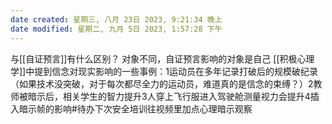 ```yaml
---
date created: 星期三, 八月 23日 2023, 9:21:34 晚上
date modified: 星期二, 九月 5日 2023, 1:57:28 下午
---
```

与[[自证预言]]有什么区别？
	对象不同，自证预言影响的对象是自己
[[积极心理学]]中提到信念对现实影响的一些事例：1运动员在多年记录打破后的规模破纪录（如果技术没突破，对于每次都尽全力的运动员，难道真的是信念的束缚？）2教师被暗示后，相关学生的智力提升3人穿上飞行服进入驾驶舱测量视力会提升4插入暗示帧的影响#待办下次安全培训往视频里加点心理暗示观察